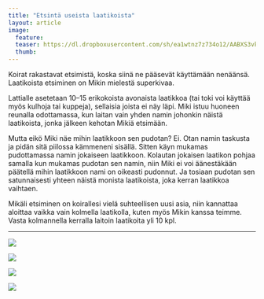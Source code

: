 ```yaml
---
title: "Etsintä useista laatikoista"
layout: article
image:
  feature:
  teaser: https://dl.dropboxusercontent.com/sh/ea1wtnz7z734o12/AABXS3vk7vkGHB9gGjkDhqena/aktivointi/etsinta-useista-laatikoista/DSC29381-245px%20%282%29.jpg
  thumb:
---
```


Koirat rakastavat etsimistä, koska siinä ne pääsevät käyttämään nenäänsä. Laatikoista etsiminen on Mikin mielestä superkivaa.

Lattialle asetetaan 10–15 erikokoista avonaista laatikkoa (tai toki voi käyttää myös kulhoja tai kuppeja), sellaisia joista ei näy läpi. Miki istuu huoneen reunalla odottamassa, kun laitan vain yhden namin johonkin näistä laatikoista, jonka jälkeen kehotan Mikiä etsimään.

Mutta eikö Miki näe mihin laatikkoon sen pudotan? Ei. Otan namin taskusta ja pidän sitä piilossa kämmeneni sisällä. Sitten käyn mukamas pudottamassa namin jokaiseen laatikkoon. Kolautan jokaisen laatikon pohjaa samalla kun mukamas pudotan sen namin, niin Miki ei voi äänestäkään päätellä mihin laatikkoon nami on oikeasti pudonnut. Ja tosiaan pudotan sen satunnaisesti yhteen näistä monista laatikoista, joka kerran laatikkoa vaihtaen.

Mikäli etsiminen on koirallesi vielä suhteellisen uusi asia, niin kannattaa aloittaa vaikka vain kolmella laatikolla, kuten myös Mikin kanssa teimme. Vasta kolmannella kerralla laitoin laatikoita yli 10 kpl.

---

[![](https://b2.minimuutti.com/file/minimuutti-com/aktivointi/etsinta-useista-laatikoista/DSC29381-800px.jpg)](https://dl.dropboxusercontent.com/sh/ea1wtnz7z734o12/AAAOfwBVj4yDcLaIFlieens9a/aktivointi/etsinta-useista-laatikoista/DSC29381.jpg)

[![](https://b2.minimuutti.com/file/minimuutti-com/aktivointi/etsinta-useista-laatikoista/DSC29389-800px.jpg)](https://dl.dropboxusercontent.com/sh/ea1wtnz7z734o12/AADtDrRVz5bU9un1-lBN_JrOa/aktivointi/etsinta-useista-laatikoista/DSC29389.jpg)

[![](https://b2.minimuutti.com/file/minimuutti-com/aktivointi/etsinta-useista-laatikoista/DSC29362-800px.jpg)](https://dl.dropboxusercontent.com/sh/ea1wtnz7z734o12/AADX4o1pN_MWT-LGR-15O9cja/aktivointi/etsinta-useista-laatikoista/DSC29362.jpg)

[![](https://b2.minimuutti.com/file/minimuutti-com/aktivointi/etsinta-useista-laatikoista/DSC29376-800px.jpg)](https://dl.dropboxusercontent.com/sh/ea1wtnz7z734o12/AAC2_B3AUK2BHwC80h-CEQoga/aktivointi/etsinta-useista-laatikoista/DSC29376.jpg)
